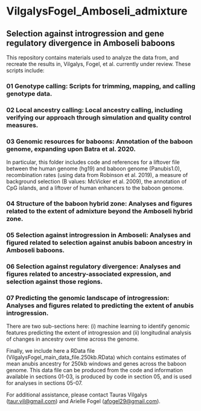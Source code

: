 # VilgalysFogel_Amboseli_admixture
## Selection against introgression and gene regulatory divergence in Amboseli baboons

This repository contains materials used to analyze the data from, and recreate the results in, Vilgalys, Fogel, et al. currently under review. These scripts include: 

### 01 Genotype calling: Scripts for trimming, mapping, and calling genotype data. 

### 02 Local ancestry calling: Local ancestry calling, including verifying our approach through simulation and quality control measures. 

### 03 Genomic resources for baboons: Annotation of the baboon genome, expanding upon Batra et al. 2020. 
In particular, this folder includes code and references for a liftover file between the human genome (hg19) and baboon genome (Panubis1.0), recombination rates (using data from Robinson et al. 2019), a measure of background selection (B values: McVicker et al. 2009), the annotation of CpG islands, and a liftover of human enhancers to the baboon genome. 

### 04 Structure of the baboon hybrid zone: Analyses and figures related to the extent of admixture beyond the Amboseli hybrid zone. 

### 05 Selection against introgression in Amboseli: Analyses and figured related to selection against anubis baboon ancestry in Amboseli baboons. 

### 06 Selection against regulatory divergence: Analyses and figures related to ancestry-associated expression, and selection against those regions.  

### 07 Predicting the genomic landscape of introgression: Analyses and figures related to predicting the extent of anubis introgression. 
There are two sub-sections here: (i) machine learning to identify genomic features predicting the extent of introgression and (ii) longitudinal analysis of changes in ancestry over time across the genome. 

Finally, we include here a RData file (VilgalysFogel_main_data_file.250kb.RData) which contains estimates of mean anubis ancestry for 250kb windows and genes across the baboon genome. This data file can be produced from the code and information available in sections 01-03, is produced by code in section 05, and is used for analyses in sections 05-07. 

For additional assistance, please contact Tauras Vilgalys (taur.vil@gmail.com) and Arielle Fogel (afogel29@gmail.com). 
